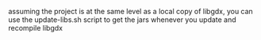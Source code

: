 assuming the project is at the same level as a local copy of libgdx, you
can use the update-libs.sh script to get the jars whenever you update and
recompile libgdx

